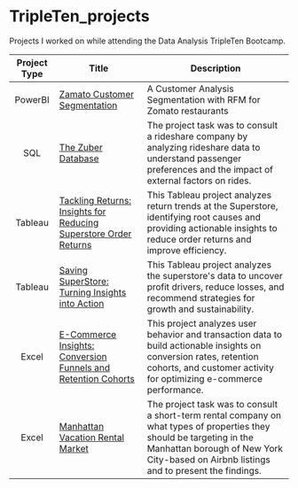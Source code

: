 # TripleTen_projects
Projects I worked on while attending the Data Analysis TripleTen Bootcamp.


| Project Type | Title | Description |
| :-----------: | ----------- |----------- |
| PowerBI | [Zamato Customer Segmentation]( https://github.com/Parkerjcow/Data_projects_Tripleten/tree/Zomato-Customer-Analysis) | A Customer Analysis Segmentation with RFM for Zomato restaurants|
| SQL | [The Zuber Database](https://github.com/Parkerjcow/Data_projects_Tripleten/tree/The-Zuber-Database) | The project task was to consult a rideshare company by analyzing rideshare data to understand passenger preferences and the impact of external factors on rides. |
| Tableau | [Tackling Returns: Insights for Reducing Superstore Order Returns](https://github.com/Parkerjcow/Data_projects_Tripleten/tree/Tackling-Returns-Insights-for-Reducing-Superstore-Order-Returns) | This Tableau project analyzes return trends at the Superstore, identifying root causes and providing actionable insights to reduce order returns and improve efficiency. |
| Tableau | [Saving SuperStore: Turning Insights into Action](https://github.com/Parkerjcow/Data_projects_Tripleten/tree/Saving-SuperStore-Turning-Insights-into-Action) | This Tableau project analyzes the superstore's data to uncover profit drivers, reduce losses, and recommend strategies for growth and sustainability. |
| Excel | [E-Commerce Insights: Conversion Funnels and Retention Cohorts](https://github.com/Parkerjcow/Data_projects_Tripleten/tree/E-Commerce-Insights-Conversion-Funnels-and-Retention-Cohorts) | This project analyzes user behavior and transaction data to build actionable insights on conversion rates, retention cohorts, and customer activity for optimizing e-commerce performance. |
| Excel | [Manhattan Vacation Rental Market](https://github.com/Parkerjcow/Data_projects_Tripleten/tree/Manhattan-Vacation-Rental-Market)| The project task was to consult a short-term rental company on what types of properties they should be targeting in the Manhattan borough of New York City-based on Airbnb listings and to present the findings.|

